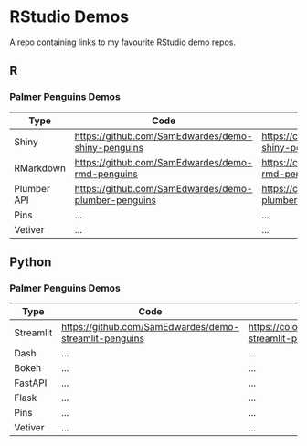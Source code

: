 # RStudio Demos

A repo containing links to my favourite RStudio demo repos.

## R

### Palmer Penguins Demos

| Type        | Code                                                   | Deployment                                                |
| ----------- | ------------------------------------------------------ | --------------------------------------------------------- |
| Shiny       | <https://github.com/SamEdwardes/demo-shiny-penguins>   | <https://colorado.rstudio.com/rsc/demo-shiny-penguins/>   |
| RMarkdown   | <https://github.com/SamEdwardes/demo-rmd-penguins>     | <https://colorado.rstudio.com/rsc/demo-rmd-penguins/>     |
| Plumber API | <https://github.com/SamEdwardes/demo-plumber-penguins> | <https://colorado.rstudio.com/rsc/demo-plumber-penguins/> |
| Pins        | ...                                                    | ...                                                       |
| Vetiver     | ...                                                    | ...                                                       |

## Python

### Palmer Penguins Demos

| Type      | Code                                                     | Deployment                                                  |
| --------- | -------------------------------------------------------- | ----------------------------------------------------------- |
| Streamlit | <https://github.com/SamEdwardes/demo-streamlit-penguins> | <https://colorado.rstudio.com/rsc/demo-streamlit-penguins/> |
| Dash      | ...                                                      | ...                                                         |
| Bokeh     | ...                                                      | ...                                                         |
| FastAPI   | ...                                                      | ...                                                         |
| Flask     | ...                                                      | ...                                                         |
| Pins      | ...                                                      | ...                                                         |
| Vetiver   | ...                                                      | ...                                                         |
